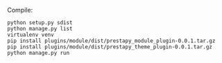 Compile:

    python setup.py sdist
    python manage.py list
    virtualenv venv
    pip install plugins/module/dist/prestapy_module_plugin-0.0.1.tar.gz
    pip install plugins/module/dist/prestapy_theme_plugin-0.0.1.tar.gz
    python manage.py run
